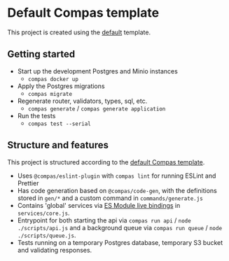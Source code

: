# Default Compas template

This project is created using the
[default](https://github.com/compasjs/compas/tree/main/examples/default) template.

## Getting started

- Start up the development Postgres and Minio instances
  - `compas docker up`
- Apply the Postgres migrations
  - `compas migrate`
- Regenerate router, validators, types, sql, etc.
  - `compas generate` / `compas generate application`
- Run the tests
  - `compas test --serial`

## Structure and features

This project is structured according to the
[default Compas template](https://github.com/compasjs/compas/tree/main/examples/default).

- Uses `@compas/eslint-plugin` with `compas lint` for running ESLint and Prettier
- Has code generation based on `@compas/code-gen`, with the definitions stored in `gen/*`
  and a custom command in `commands/generate.js`
- Contains 'global' services via
  [ES Module live bindings](https://stackoverflow.com/a/57552682) in `services/core.js`.
- Entrypoint for both starting the api via `compas run api` / `node ./scripts/api.js` and
  a background queue via `compas run queue` / `node ./scripts/queue.js`.
- Tests running on a temporary Postgres database, temporary S3 bucket and validating
  responses.
